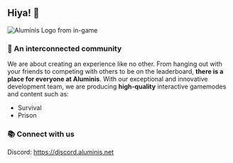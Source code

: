 ## Hiya! 👋

![Aluminis Logo from in-game](https://i.imgur.com/OMuM1Zu.png)

### 🧩 An interconnected community

We are about creating an experience like no other. From hanging out with your friends to competing with others to be on the leaderboard,
**there is a place for everyone at Aluminis**. With our exceptional and innovative development team, we are producing **high-quality** interactive gamemodes and content such as:

- Survival
- Prison

### 📚 Connect with us

Discord: https://discord.aluminis.net

